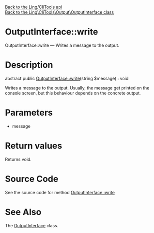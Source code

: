 [Back to the Ling/CliTools api](https://github.com/lingtalfi/CliTools/blob/master/doc/api/Ling/CliTools.md)<br>
[Back to the Ling\CliTools\Output\OutputInterface class](https://github.com/lingtalfi/CliTools/blob/master/doc/api/Ling/CliTools/Output/OutputInterface.md)


OutputInterface::write
================



OutputInterface::write — Writes a message to the output.




Description
================


abstract public [OutputInterface::write](https://github.com/lingtalfi/CliTools/blob/master/doc/api/Ling/CliTools/Output/OutputInterface/write.md)(string $message) : void




Writes a message to the output.
Usually, the message get printed on the console screen, but
this behaviour depends on the concrete output.




Parameters
================


- message

    


Return values
================

Returns void.








Source Code
===========
See the source code for method [OutputInterface::write](https://github.com/lingtalfi/CliTools/blob/master/Output/OutputInterface.php#L27-L27)


See Also
================

The [OutputInterface](https://github.com/lingtalfi/CliTools/blob/master/doc/api/Ling/CliTools/Output/OutputInterface.md) class.



